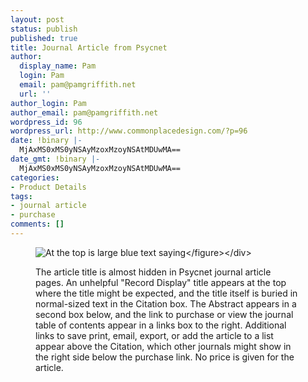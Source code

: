```yaml
---
layout: post
status: publish
published: true
title: Journal Article from Psycnet
author:
  display_name: Pam
  login: Pam
  email: pam@pamgriffith.net
  url: ''
author_login: Pam
author_email: pam@pamgriffith.net
wordpress_id: 96
wordpress_url: http://www.commonplacedesign.com/?p=96
date: !binary |-
  MjAxMS0xMS0yNSAyMzoxMzoyNSAtMDUwMA==
date_gmt: !binary |-
  MjAxMS0xMS0yNSAyMzoxMzoyNSAtMDUwMA==
categories:
- Product Details
tags:
- journal article
- purchase
comments: []
---
```

<div class="figure-wrapper">
<figure><img class="alignnone size-full wp-image-97" title="journal-article-psycnet" src="http:&#47;&#47;www.commonplacedesign.com&#47;wp-content&#47;uploads&#47;journal-article-psycnet.png" alt="At the top is large blue text saying "Record Display". Below that are the buttons "save", "print", "email", "export", and "add to my list". Below that is a box with the heading "Citation", which contains the citation information including the article title and author; these do not appear elsewhere in the screen. Below that box is another box containing the abstract. To the right is a box with the heading "Links" containing a link to download and a link to the journal table of contents above a lot of empty space." &#47;><&#47;figure><&#47;div></p>
<p>The article title is almost hidden in Psycnet journal article pages. An unhelpful "Record Display" title appears at the top where the title might be expected, and the title itself is buried in normal-sized text in the Citation box. The Abstract appears in a second box below, and the link to purchase or view the journal table of contents appear in a links box to the right. Additional links to save print, email, export, or add the article to a list appear above the Citation, which other journals might show in the right side below the purchase link. No price is given for the article.</p>
